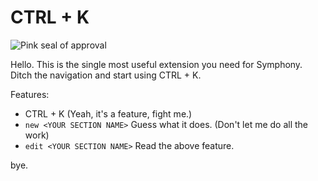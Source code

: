 # CTRL + K

![Pink seal of approval](https://img.shields.io/badge/pink%20seal%20of%20approval%20-pink.svg)

Hello. This is the single most useful extension you need for Symphony. Ditch the navigation and start using CTRL + K.

Features:
- CTRL + K (Yeah, it's a feature, fight me.)
- `new <YOUR SECTION NAME>` Guess what it does. (Don't let me do all the work)
- `edit <YOUR SECTION NAME>` Read the above feature.

bye.
